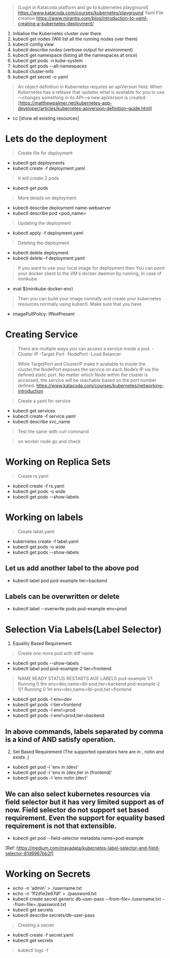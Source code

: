 >[Login in Katacoda platform and go to kubernetes playground]
>https://www.katacoda.com/courses/kubernetes/playground
>Yaml File creation 
>https://www.mirantis.com/blog/introduction-to-yaml-creating-a-kubernetes-deployment/



1. Initialise the Kubernetes cluster over there
2. kubectl get nodes (Will list all the running nodes over there)
3. kubectl config view 
4. kubectl describe nodes (verbose output for environment)
5. kubectl get namespace (listing all the namespaces at once)
6. kubectl get pods  -n kube-system
7. kubectl get pods --all-namespaces
8. kubectl cluster-info
9. kubectl get secret -o yaml


> An object definition in Kubernetes requires an apiVersion field. When Kubernetes has a release that updates what is available for you to use—changes something in its API—a new apiVersion is created.
> [https://matthewpalmer.net/kubernetes-app-developer/articles/kubernetes-apiversion-definition-guide.html]


- cc [show all existing resources]


Lets do the deployment 
==============================

> Create file for deployment
- kubectl get deployments
- kubectl create -f deployment.yaml

> It will create 2 pods
- kubectl get pods

> More details on deployment 
 - kubectl describe deployment name-webserver
 - kubectl describe pod <pod_name>

> Updating the deployment
- kubectl apply -f deployment.yaml

> Deleting the deployment
- kubectl delete deployment
- kubectl delete -f deployment.yaml

> If you want to use your local image for deployment then You can point your docker client to the VM's docker daemon by running, in case of minikube
- eval $(minikube docker-env)

> Then you can build your image normally and create your kubernetes resources normally using kubectl. Make sure that you have
- imagePullPolicy: IfNotPresent



Creating Service
==============================

> There are multiple ways you can access a service inside a pod.
-Cluster IP
-Target Port
-NodePort
-Load Balancer

> While TargetPort and ClusterIP make it available to inside the cluster,the NodePort exposes the service on each Node’s IP via the defined static port. No matter which Node within the cluster is accessed, the service will be reachable based on the port number defined.
https://www.katacoda.com/courses/kubernetes/networking-introduction


> Create a yaml for service
- kubectl get services
- kubectl create -f service.yaml
- kubectl describe svc_name

> Test the same with curl command

> on worker node go and check 



Working on Replica Sets
==============================
> Create rs.yaml
- kubectl create -f rs.yaml
- kubectl get pods -o wide
- kubectl get pods --show-labels


Working on labels
==============================
> Create label.yaml
- kubernetes create -f label.yaml
- kubectl get pods -o wide
- kubectl get pods --show-labels

## Let us add another label to the above pod
- kubectl label pod pod-example tier=backend
## Labels can be overwritten or delete
- kubectl label --overwrite pods pod-example env=prod


Selection Via Labels(Label Selector)
=====================================
1. Equality Based Requirement

> Create one more pod with diff name
- kubectl get pods --show-labels
- kubectl label pod pod-example-2 tier=frontend

> NAME            READY     STATUS    RESTARTS   AGE       LABELS
> pod-example     1/1       Running   0          9m        env=dev,name=lbl-pod,tier=backend
> pod-example-2   1/1       Running   0          1m        env=dev,name=lbl-pod,tier=frontend

- kubectl get pods  -l env=dev
- kubectl get pods  -l tier=frontend
- kubectl get pods  -l env!=prod
- kubectl get pods  -l env!=prod,tier=backend
## In above commands, labels separated by comma is a kind of AND satisfy operation.


2. Set Based Requirement (The supported operators here are in , notin and exists .)

- kubectl get pod -l 'env in (dev)'
- kubectl get pod -l 'env in (dev,tier in (frontend)'
- kubectl get pods -l 'env notin (dev)'

## We can also select kubernetes resources via field selector but it has very limited support as of now. Field selector do not support set based requirement. Even the support for equality based requirement is not that extensible.

- kubectl get pod --field-selector metadata.name=pod-example

[Ref: https://medium.com/mayadata/kubernetes-label-selector-and-field-selector-81d6967bb2f]



Working on Secrets
==============================

- echo -n 'admin' > ./username.txt
- echo -n '1f2d1e2e67df' > ./password.txt
- kubectl create secret generic db-user-pass --from-file=./username.txt --from-file=./password.txt
- kubectl get secrets
- kubectl describe secrets/db-user-pass


> Creating a secret
- kubectl create -f secret.yaml
- kubectl get secrets




> kubectl logs -f <pod-name>





